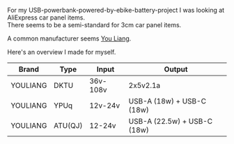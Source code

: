For my USB-powerbank-powered-by-ebike-battery-project I was looking at AliExpress car panel items.  
There seems to be a semi-standard for 3cm car panel items.  

A common manufacturer seems [You Liang](https://www.aliexpress.com/store/5254006).

Here's an overview I made for myself.

| Brand | Type | Input | Output |
|-------|------|-------|--------|
| YOULIANG | DKTU | 36v-108v | 2x5v2.1a |
| YOULIANG | YPUq | 12v-24v | USB-A (18w) + USB-C (18w) |
| YOULIANG | ATU(QJ) | 12-24v | USB-A (22.5w) + USB-C (18w) |
